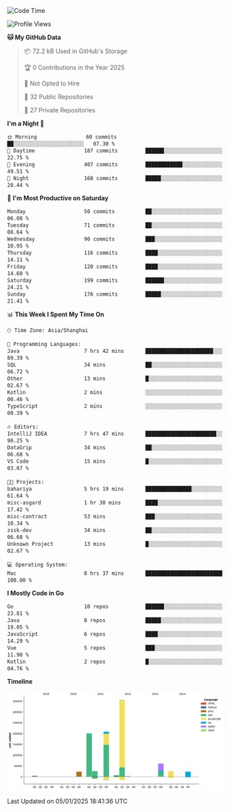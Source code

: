 <!--START_SECTION:waka-->
![Code Time](http://img.shields.io/badge/Code%20Time-3%2C934%20hrs%203%20mins-blue)

![Profile Views](http://img.shields.io/badge/Profile%20Views-0-blue)

**🐱 My GitHub Data** 

> 📦 72.2 kB Used in GitHub's Storage 
 > 
> 🏆 0 Contributions in the Year 2025
 > 
> 🚫 Not Opted to Hire
 > 
> 📜 32 Public Repositories 
 > 
> 🔑 27 Private Repositories 
 > 
**I'm a Night 🦉** 

```text
🌞 Morning                60 commits          ██░░░░░░░░░░░░░░░░░░░░░░░   07.30 % 
🌆 Daytime                187 commits         ██████░░░░░░░░░░░░░░░░░░░   22.75 % 
🌃 Evening                407 commits         ████████████░░░░░░░░░░░░░   49.51 % 
🌙 Night                  168 commits         █████░░░░░░░░░░░░░░░░░░░░   20.44 % 
```
📅 **I'm Most Productive on Saturday** 

```text
Monday                   50 commits          ██░░░░░░░░░░░░░░░░░░░░░░░   06.08 % 
Tuesday                  71 commits          ██░░░░░░░░░░░░░░░░░░░░░░░   08.64 % 
Wednesday                90 commits          ███░░░░░░░░░░░░░░░░░░░░░░   10.95 % 
Thursday                 116 commits         ████░░░░░░░░░░░░░░░░░░░░░   14.11 % 
Friday                   120 commits         ████░░░░░░░░░░░░░░░░░░░░░   14.60 % 
Saturday                 199 commits         ██████░░░░░░░░░░░░░░░░░░░   24.21 % 
Sunday                   176 commits         █████░░░░░░░░░░░░░░░░░░░░   21.41 % 
```


📊 **This Week I Spent My Time On** 

```text
🕑︎ Time Zone: Asia/Shanghai

💬 Programming Languages: 
Java                     7 hrs 42 mins       ██████████████████████░░░   89.39 % 
SQL                      34 mins             ██░░░░░░░░░░░░░░░░░░░░░░░   06.72 % 
Other                    13 mins             █░░░░░░░░░░░░░░░░░░░░░░░░   02.67 % 
Kotlin                   2 mins              ░░░░░░░░░░░░░░░░░░░░░░░░░   00.46 % 
TypeScript               2 mins              ░░░░░░░░░░░░░░░░░░░░░░░░░   00.39 % 

🔥 Editors: 
IntelliJ IDEA            7 hrs 47 mins       ███████████████████████░░   90.25 % 
DataGrip                 34 mins             ██░░░░░░░░░░░░░░░░░░░░░░░   06.68 % 
VS Code                  15 mins             █░░░░░░░░░░░░░░░░░░░░░░░░   03.07 % 

🐱‍💻 Projects: 
bahariya                 5 hrs 19 mins       ███████████████░░░░░░░░░░   61.64 % 
misc-asgard              1 hr 30 mins        ████░░░░░░░░░░░░░░░░░░░░░   17.42 % 
misc-contract            53 mins             ███░░░░░░░░░░░░░░░░░░░░░░   10.34 % 
zssk-dev                 34 mins             ██░░░░░░░░░░░░░░░░░░░░░░░   06.68 % 
Unknown Project          13 mins             █░░░░░░░░░░░░░░░░░░░░░░░░   02.67 % 

💻 Operating System: 
Mac                      8 hrs 37 mins       █████████████████████████   100.00 % 
```

**I Mostly Code in Go** 

```text
Go                       10 repos            ██████░░░░░░░░░░░░░░░░░░░   23.81 % 
Java                     8 repos             █████░░░░░░░░░░░░░░░░░░░░   19.05 % 
JavaScript               6 repos             ████░░░░░░░░░░░░░░░░░░░░░   14.29 % 
Vue                      5 repos             ███░░░░░░░░░░░░░░░░░░░░░░   11.90 % 
Kotlin                   2 repos             █░░░░░░░░░░░░░░░░░░░░░░░░   04.76 % 
```



**Timeline**

![Lines of Code chart](https://raw.githubusercontent.com/youtiaoguagua/youtiaoguagua/master/assets/bar_graph.png)


 Last Updated on 05/01/2025 18:41:36 UTC
<!--END_SECTION:waka-->